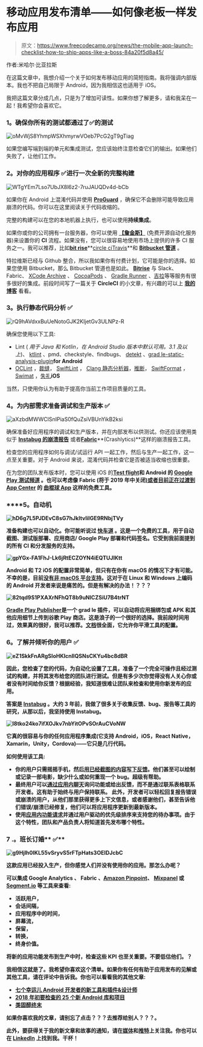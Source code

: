 # 移动应用发布清单——如何像老板一样发布应用

> 原文：<https://www.freecodecamp.org/news/the-mobile-app-launch-checklist-how-to-ship-apps-like-a-boss-84a20f5d8a45/>

作者:米哈尔·比亚拉斯

在这篇文章中，我想介绍一个关于如何发布移动应用的简短指南。我将强调内部版本。我也不把自己局限于 Android，因为我相信这也适用于 iOS。

我把这篇文章分成几点，只是为了增加可读性。如果你想了解更多，请和我呆在一起！我希望你会喜欢它。

### **1。确保你所有的测试都通过了✅的测试**

![oMvWjS8YhmpWSXhmyrwVOeb7PcG2gT9gTiag](img/1ab45e4bd41fae0e0c1dc8a5c1ba04d0.png)

如果您编写端到端的单元和集成测试，您应该始终注意检查它们的输出。如果他们失败了，让他们工作。

### **2。对你的应用程序** ✅进行一次全新的完整构建

![WTgYEm7Lso7UbJX8l6z2-7ruJAUQDv4d-bCb](img/35cfb19cdbd5321c47e02c52c7932fbb.png)

如果你在 Android 上混淆代码并使用 [**ProGuard**](https://stuff.mit.edu/afs/sipb/project/android/sdk/android-sdk-linux/tools/proguard/docs/index.html#manual/introduction.html) ，确保它不会删除可能导致应用崩溃的代码。你可以在这里阅读关于代码收缩的。

完整的构建可以在您的本地机器上执行，也可以使用**持续集成**。

如果你或你的公司拥有一台服务器，你可以使用 [**【詹金斯】**](https://jenkins.io/) (免费开源自动化服务器)来设置你的 **CI** 流程。如果没有，您可以很容易地使用市场上提供的许多 CI 服务之一。我可以推荐，比如[**bit rise**](https://app.bitrise.io/users/sign_up?referrer=6ee27e581bdc8285)**[circle ci](https://circleci.com/)[Travis](https://travis-ci.org/)**和 [**Bitbucket 管道**](https://bitbucket.org/product/features/pipelines) 。

特拉维斯已经与 Github 整合，所以我如果你有付费计划，它可能是你的选择。如果您使用 Bitbucket，那么 Bitbucket 管道也是如此。
[**Bitrise**](https://app.bitrise.io/users/sign_up?referrer=6ee27e581bdc8285) 与 Slack、Fabric、 [XCode Archive](https://www.bitrise.io/integrations/steps/xcode-archive) 、 [CocoaPods](https://cocoapods.org/) 、 [Gradle Runner](https://www.bitrise.io/integrations/steps/gradle-runner) 、[吉拉](https://pl.atlassian.com/software/jira)等等服务有很多很好的集成。前段时间写了一篇关于 **CircleCI** 的小文章，有兴趣的可以上 [**我的博客**](http://mmbs.github.io/tools/ci/2016/07/31/circleci-for-android-projects/) 看看。

### **3。执行静态代码分析** ✅

![rQ9hAVdxxBuUeNotoGJK2KIjetGv3ULNPz-R](img/025c22316bbc2356cde8931ae6f5ddf0.png)

确保您使用以下工具:

*   Lint ( *用于 Java 和 Kotlin，在 Android Studio 版本中默认可用。3.1 及以上*)、 [ktlint](https://github.com/shyiko/ktlint) 、pmd、checkstyle、findbugs、 [detekt](https://github.com/arturbosch/detekt) 、[grad le-static-analysis-plugin](https://github.com/novoda/gradle-static-analysis-plugin)**for Android**
*   [OCLint](http://oclint.org/) ，[裁缝](https://github.com/sleekbyte/tailor)， [SwiftLint](https://github.com/realm/SwiftLint) ， [Clang 静态分析器](http://clang-analyzer.llvm.org/)，[推断](https://fbinfer.com/)， [SwiftFormat](https://github.com/nicklockwood/SwiftFormat) ， [Swimat](https://github.com/Jintin/Swimat) ，[失礼](http://fauxpasapp.com/)**iOS**

当然，只使用你认为有助于提高你当前工作项目质量的工具。

### **4。为内部需求准备调试和生产版本** ✅

![aXzbdMWWClSnIPiaS0fQuZsiVBUnYikB2ksi](img/ab87c0a00e712f6b4997d0e0702a3532.png)

确保准备好应用程序的调试和生产版本，并在内部发布以供测试。你还应该使用类似于 [**Instabug 的崩溃报告**](https://instabug.com/crash-reporting) 或者[**Fabric**](https://get.fabric.io/)**(Crashlytics)**这样的崩溃报告工具。

检查您的应用程序如何与调试/试运行 API 一起工作，然后与生产一起工作，这一点至关重要。对于 Android 来说，混淆代码并检查它是否被适当收缩也很重要。

在为您的团队发布版本时，您可以使用 iOS 的[**Test flight**](https://developer.apple.com/testflight/)**和 Android 的 [**Google Play 测试频道**](https://developer.android.com/distribute/best-practices/launch/test-tracks) 。也可以考虑像 **Fabric** (将于 2019 年中关闭[)或者目前正在过渡到](https://fabric.io/blog/the-future-of-fabric) [**App Center**](https://appcenter.ms/) 的 [**曲棍球 App**](https://hockeyapp.net/#s) 这样的免费工具。**

### ****5。**自动机**

**![hD6g7L5PJDEvC8sG7hJkltvIiIGE9RNbjTVy](img/d25453f30395c1e1810d43244b2d0850.png)**

**准备构建也可以自动化。你可能听说过 [**快车道**](https://fastlane.tools/) 。这是一个免费的工具，用于自动截图、测试版部署、应用商店/ Google Play 部署和代码签名。它受到我前面提到的所有 CI 和分发服务的支持。**

**![gpYGx-FA1FhJ-Lk6jRtECZOYN4iEQTUJlKtt](img/03785f0c8279f66c362eef31e306c844.png)**

**Android 和 T2 iOS 的配置非常简单，但只有在你有 macOS 的情况下才有可能。不幸的是，目前[没有非 macOS 平台支持](https://github.com/fastlane/fastlane/issues/11687)。这对于在 Linux 和 Windows 上编码的 Android 开发者来说是痛苦的。但是有解决的办法！？？？**

**![82tqd9S1PXAXrNFhQT8b9uNlCZSiU7B4trNT](img/56647878881b43bb02d5f1e70675f329.png)**

**[**Gradle Play Publisher**](https://github.com/Triple-T/gradle-play-publisher)是一个 grad le 插件，可以自动将应用捆绑包或 APK 和其他应用细节上传到谷歌 Play 商店。这是浪子的一个很好的选择。我前段时间用过，效果真的很好，我可以推荐。[文档](https://github.com/Triple-T/gradle-play-publisher/blob/master/README.md)很全面，它允许你平滑工具的配置。**

### ****6。了解并倾听你的用户** ✅**

**![eZ1SkkFnARgSIoHKlcnlIQSNsCKYu4bc8dBR](img/91a125b676988828f9ccc7e8f0302574.png)**

**因此，您检查了您的代码，为自动化设置了工具，准备了一个完全可操作且经过测试的构建，并将其发布给您的团队进行测试。但是有多少次你觉得没有人关心你或者没有时间给你反馈？根据经验，我知道很难让团队来检查和使用你新发布的应用。**

**答案是 [**Instabug**](https://instabug.com/) 。大约 3 年前，我做了很多关于收集反馈、bug、报告等工具的研究，从那以后，我坚持使用 Instabug。**

**![l8tko24ko7ifXOJkv7nbYitOPvSOrAuCVoNW](img/3c799009dd8a4bf404bdcb3d4dc37c60.png)**

**它真的很容易与你的任何应用程序集成(它支持 Android，iOS，React Native，Xamarin，Unity，Cordova)——它只是几行代码。**

**如何使用该工具:**

*   **你的用户只需摇摇手机，然后[用已经截图的内容写下反馈](https://instabug.com/bug-reporting)。他们甚至可以绘制或记录一部电影，缺少什么或如何重现一个 bug。超级有帮助。**
*   **最终用户可以[通过应用内聊天](https://instabug.com/in-app-chat)询问功能或给出反馈，而不是通过联系表格联系开发者。这有助于始终与用户保持联系。
    此外，开发者可以轻松回复报告错误或崩溃的用户，从他们那里获得更多上下文信息，或者感谢他们，甚至告诉他们错误/崩溃已经修复，他们可以将应用程序更新到最新版本。**
*   **使用[应用内功能请求](https://instabug.com/feature-requests)并通过用户驱动的优先级排序来支持您的待办事项。由于这个特性，团队和产品负责人将知道首先发布哪个特性。**

### **7 .**。班长订婚** ✅**

**![g9HjIh0lKL55vSryvS5rFTpHats3OEIDJcbC](img/06951ac594849bbb99ac87434476c8d3.png)**

**这款应用已经投入生产，但你感觉人们并没有使用你的应用。那怎么办呢？**

**可以集成 **Google Analytics** 、 **Fabric** 、[Amazon Pinpoint](https://aws.amazon.com/pinpoint/)、 [**Mixpanel**](https://mixpanel.com/) 或 [**Segment.io**](http://segment.io) 等工具来查看:**

*   **活跃用户，**
*   **会话间隔，**
*   **应用程序中的时间，**
*   **屏幕流，**
*   **保留，**
*   **转换，**
*   **终身价值。**

**将新的应用功能发布到生产中时，检查这些 KPI 也至关重要。不要低估他们。？**

**我相信这就是了。我希望你喜欢这个清单。如果你有任何有助于应用发布的见解或其他工具，请在评论中告诉我。你也可以看看我的其他文章:**

*   **[七个幸运儿 Android 开发者的新工具和插件&设计师](https://proandroiddev.com/lucky-7-new-tools-and-plugins-for-android-developers-designers-1545e5c59f27)**
*   **[2018 年初要检查的 25 个新 Android 库和项目](https://proandroiddev.com/25-new-android-libraries-and-projects-to-check-at-the-beginning-of-2018-ba3b422bbbb4)**
*   **[类固醇终末](https://medium.com/@mmbialas/terminal-on-steroids-bbf88f3dcbdb)**

**如果你喜欢我的文章，请别忘了点击？？？去推荐给别人？？？。**

**此外，要获得关于我的新文章和故事的通知，请在[媒体](https://medium.com/@mmbialas)和[推特](https://twitter.com/mmbialas)上关注我。你也可以在 [LinkedIn](https://www.linkedin.com/in/mmbialas) 上找到我。干杯！**